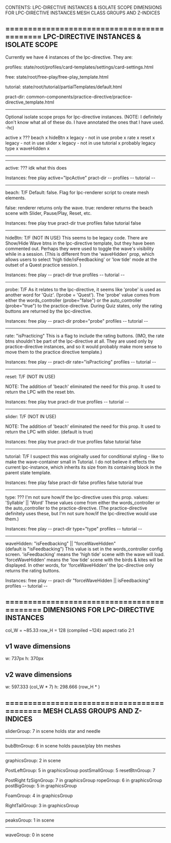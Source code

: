 CONTENTS:
  LPC-DIRECTIVE INSTANCES & ISOLATE SCOPE
  DIMENSIONS FOR LPC-DIRECTIVE INSTANCES
  MESH CLASS GROUPS AND Z-INDICES


===========================================
LPC-DIRECTIVE INSTANCES & ISOLATE SCOPE
---------------------------------------
Currently we have 4 instances of the lpc-directive.
They are:

  profiles: state/root/profiles/card-templates/settings/card-settings.html

  free: state/root/free-play/free-play_template.html

  tutorial: state/root/tutorial/partialTemplates/default.html

  pract-dir: common-components/practice-directive/practice-directive_template.html

---------------------------------------
Optional isolate scope props for lpc-directive instances.
(NOTE: I definitely don't know what all of these do. I have annotated the ones that I have used. -hc)

  active      x ???
  beach       x
  hideBtn     x legacy - not in use
  probe       x
  rate        x
  reset       x legacy - not in use
  slider      x legacy - not in use
  tutorial    x probably legacy
  type        x
  waveHidden  x

---------------------------  
---------------------------
active: ???
  idk what this does

  Instances:
    free play   active="lpcActive"
    pract-dir   --
    profiles    --
    tutorial    --


  ---------------------------
  beach: T/F  Default: false.
  Flag for lpc-renderer script to create mesh elements.

  false: renderer returns only the wave.
  true: renderer returns the beach scene with Slider, Pause/Play, Reset, etc.

  Instances:
    free play   true
    pract-dir   true
    profiles    false
    tutorial    false


  ---------------------------
  hideBtn: T/F 	(NOT IN USE)
  This seems to be legacy code. There are Show/Hide Wave btns in the lpc-directive template, but they have been commented out. Perhaps they were used to toggle the wave's visibility while in a session. (This is different from the 'waveHidden' prop, which allows users to select 'high tide/isFeedbacking' or 'low tide' mode at the outset of a Quest practice session. )

  Instances:
    free play   --
    pract-dir   true
    profiles    --
    tutorial    --


---------------------------
probe: T/F
  As it relates to the lpc-directive, it seems like 'probe' is used as another word for 'Quiz'. (!probe = 'Quest'). The 'probe' value comes from
  either the words_controller (probe="false") or the auto_controller (probe="true") to the practice-directive.
  During Quiz states, only the rating buttons are returned by the lpc-directive.

  Instances:
    free play   --
    pract-dir   probe="probe"
    profiles    --
    tutorial    --


---------------------------
rate: "isPracticing"
  This is a flag to include the rating buttons. (IMO, the rate btns shouldn't be part of the lpc-directive at all. They are used only by practice-directive instances, and so it would probably make more sense to move them to the practice directive template.)

  Instances:
    free play   --
    pract-dir   rate="isPracticing"
    profiles    --
    tutorial    --

---------------------------
reset: T/F 	(NOT IN USE)

  NOTE: The addition of 'beach' eliminated the need for this prop.
  It used to return the LPC with the reset btn.

  Instances:
    free play   true
    pract-dir   true
    profiles    --
    tutorial    --


---------------------------
slider: T/F 	(NOT IN USE)

  NOTE: The addition of 'beach' eliminated the need for this prop.
  It used to return the LPC with slider.  (default is true)

  Instances:
    free play   true
    pract-dir   true
    profiles    false
    tutorial    false


---------------------------
tutorial: T/F
  I suspect this was originally used for conditional styling - like to make the wave-container small in Tutorial. I do not believe it effects the current lpc-instance, which inherits its size from its containing block in the parent state template.

  Instances:
    free play   false
    pract-dir   false
    profiles    false
    tutorial    true


---------------------------
type: ??? I'm not sure how/if the lpc-directive uses this prop.
  values: 'Syllable' || 'Word'
  These values come from either the words_controller or the auto_controller to the practice-directive. (The practice-directive definitely uses these, but I'm not sure how/if the lpc-directive would use them.)

  Instances:
    free play   --
    pract-dir   type="type"
    profiles    --
    tutorial    --


---------------------------
waveHidden: "isFeedbacking" || "forceWaveHidden"  
(default is "isFeedbacking")
  This value is set in the words_controller config screen.
  'isFeedbacking' means the 'high tide' scene with the wave will load. 'forceWaveHidden' means the 'low tide' scene with the birds & kites will be displayed. In other words, for 'forceWaveHidden' the lpc-directive only returns the rating buttons.

  Instances:
    free play   --
    pract-dir   "forceWaveHidden || isFeedbacking"
    profiles    --
    tutorial    --




===========================================
DIMENSIONS FOR LPC-DIRECTIVE INSTANCES
---------------------------------------
col_W = ~85.33
row_H = 128 (compiled ~124)
aspect ratio 2:1

v1 wave dimensions
--------------------
w: 737px
h: 370px


v2 wave dimensions
--------------------
w: 597.333  (col_W * 7)
h: 298.666  (row_H * )


===========================================
MESH CLASS GROUPS AND Z-INDICES
---------------------------------------

sliderGroup: 7 in scene
  holds star and needle

---
bubBtnGroup: 6 in scene
  holds pause/play btn meshes

---
graphicsGroup: 2 in scene

  PostLeftGroup: 5 in graphicsGroup
    postSmallGroup: 5
    resetBtnGroup: 7

  PostRight
    fzSignGroup:  7 in graphicsGroup
    ropeGroup:    6 in graphicsGroup
    postBigGroup: 5 in graphicsGroup

  FoamGroup:      4 in graphicsGroup

  RightTailGroup: 3 in graphicsGroup

---
peaksGroup: 1 in scene

---
waveGroup: 0 in scene
